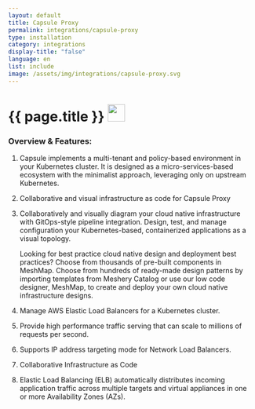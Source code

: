 ```yaml
---
layout: default
title: Capsule Proxy
permalink: integrations/capsule-proxy
type: installation
category: integrations
display-title: "false"
language: en
list: include
image: /assets/img/integrations/capsule-proxy.svg
---
```


<h1>{{ page.title }} <img src="{{ page.image }}" style="width: 35px; height: 35px;" /></h1>


<!-- This needs replaced with the Category property, not the sub-category.
 #### Category: capsule-proxy -->

### Overview & Features:
1. Capsule implements a multi-tenant and policy-based environment in your Kubernetes cluster. It is designed as a micro-services-based ecosystem with the minimalist approach, leveraging only on upstream Kubernetes.

2. Collaborative and visual infrastructure as code for Capsule Proxy

4. 
    Collaboratively and visually diagram your cloud native infrastructure with GitOps-style pipeline integration. Design, test, and manage configuration your Kubernetes-based, containerized applications as a visual topology.



    Looking for best practice cloud native design and deployment best practices? Choose from thousands of pre-built components in MeshMap. Choose from hundreds of ready-made design patterns by importing templates from Meshery Catalog or use our low code designer, MeshMap, to create and deploy your own cloud native infrastructure designs.



5. Manage AWS Elastic Load Balancers for a Kubernetes cluster.

6. Provide high performance traffic serving that can scale to millions of requests per second.

7. Supports IP address targeting mode for Network Load Balancers.

8. Collaborative Infrastructure as Code

9. Elastic Load Balancing (ELB) automatically distributes incoming application traffic across multiple targets and virtual appliances in one or more Availability Zones (AZs).

